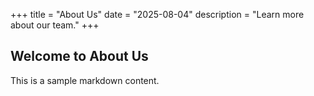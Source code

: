 +++
title = "About Us"
date = "2025-08-04"
description = "Learn more about our team."
+++

## Welcome to About Us

This is a sample markdown content.
